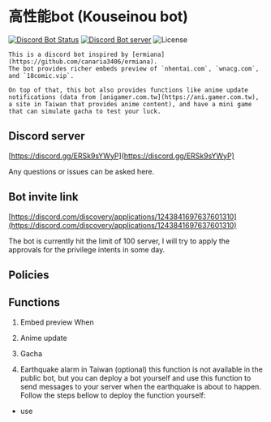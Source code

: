 # 高性能bot (Kouseinou bot)
[![Discord Bot Status](https://img.shields.io/badge/高性能bot-✓%20BOT-%235865F2?style=flat-square&logo=Discord&logoColor=FFFFFF)](https://discord.com/discovery/applications/1243841697637601310)
[![Discord Bot server](https://img.shields.io/discord/1263477574785564703?label=support%20server&style=flat-square&logo=Discord&logoColor=FFFFFF)](https://discord.gg/ERSk9sYWyP)
![License](https://img.shields.io/badge/License-MIT-orange?style=flat-square&logo=License&logoColor=FFFFFF)

    This is a discord bot inspired by [ermiana](https://github.com/canaria3406/ermiana).
    The bot provides richer embeds preview of `nhentai.com`, `wnacg.com`, and `18comic.vip`. 

    On top of that, this bot also provides functions like anime update notifications (data from [anigamer.com.tw](https://ani.gamer.com.tw), a site in Taiwan that provides anime content), and have a mini game that can simulate gacha to test your luck.

## Discord server
[https://discord.gg/ERSk9sYWyP](https://discord.gg/ERSk9sYWyP)

Any questions or issues can be asked here.

## Bot invite link
[https://discord.com/discovery/applications/1243841697637601310](https://discord.com/discovery/applications/1243841697637601310)

The bot is currently hit the limit of 100 server, I will try to apply the approvals for the privilege intents in some day.

## Policies

## Functions
1. Embed preview
When
2. Anime update
3. Gacha

4. Earthquake alarm in Taiwan (optional)
this function is not available in the public bot, but you can deploy a bot yourself and use this function to send messages to your server when the earthquake is about to happen.
Follow the steps bellow to deploy the function yourself:
 - use